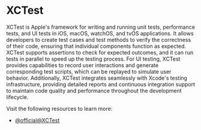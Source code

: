 # XCTest

XCTest is Apple's framework for writing and running unit tests, performance tests, and UI tests in iOS, macOS, watchOS, and tvOS applications. It allows developers to create test cases and test methods to verify the correctness of their code, ensuring that individual components function as expected. XCTest supports assertions to check for expected outcomes, and it can run tests in parallel to speed up the testing process. For UI testing, XCTest provides capabilities to record user interactions and generate corresponding test scripts, which can be replayed to simulate user behavior. Additionally, XCTest integrates seamlessly with Xcode's testing infrastructure, providing detailed reports and continuous integration support to maintain code quality and performance throughout the development lifecycle.

Visit the following resources to learn more:

- [@official@XCTest](https://developer.apple.com/documentation/xctest)